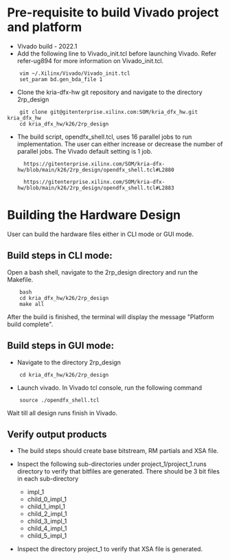 # Pre-requisite to build Vivado project and platform 

- Vivado build - 2022.1
- Add the following line to Vivado_init.tcl before launching Vivado. Refer refer-ug894 for more information on Vivado_init.tcl.
```
	vim ~/.Xilinx/Vivado/Vivado_init.tcl
	set_param bd.gen_bda_file 1
```

- Clone the kria-dfx-hw git repository and navigate to the directory 2rp_design
```
	git clone git@gitenterprise.xilinx.com:SOM/kria_dfx_hw.git kria_dfx_hw
	cd kria_dfx_hw/k26/2rp_design
```
	
- The build script, opendfx_shell.tcl, uses 16 parallel jobs to run implementation. The user can either increase or decrease the number of parallel jobs. The Vivado default setting is 1 job.


 
 		https://gitenterprise.xilinx.com/SOM/kria-dfx-hw/blob/main/k26/2rp_design/opendfx_shell.tcl#L2880
 
 		https://gitenterprise.xilinx.com/SOM/kria-dfx-hw/blob/main/k26/2rp_design/opendfx_shell.tcl#L2883


# Building the Hardware Design
User can build the hardware files either in CLI mode or GUI mode.

## Build steps in CLI mode:
Open a bash shell, navigate to the 2rp_design directory and run the Makefile.

```
	bash
	cd kria_dfx_hw/k26/2rp_design
	make all
```
After the build is finished, the terminal will display the message "Platform build complete". 

## Build steps in GUI mode:
* Navigate to the directory 2rp_design
```
	cd kria_dfx_hw/k26/2rp_design
```
* Launch vivado. In Vivado tcl console, run the following command
```
	source ./opendfx_shell.tcl
```
Wait till all design runs finish in Vivado.

## Verify output products
* The build steps should create base bitstream, RM partials and XSA file.
* Inspect the following sub-directories under project_1/project_1.runs directory to verify that bitfiles are generated. There should be 3 bit files in each sub-directory 
    * impl_1
    * child_0_impl_1
    * child_1_impl_1
    * child_2_impl_1
    * child_3_impl_1
    * child_4_impl_1
    * child_5_impl_1

* Inspect the directory project_1 to verify that XSA file is generated.
